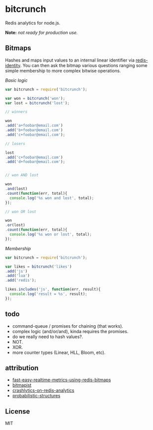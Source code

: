 
# bitcrunch

Redis analytics for node.js.

**Note:** *not ready for production use.*

## Bitmaps

Hashes and maps input values to an internal linear identifier via [redis-identity](https://github.com/gjohnson/redis-identity). You can then ask the bitmap various questions ranging some simple membership to more complex bitwise operations.

*Basic logic*

```js
var bitcrunch = require('bitcrunch');

var won = bitcrunch('won');
var lost = bitcrunch('lost');

// winners

won
.add('a+foobar@email.com')
.add('b+foobar@email.com')
.add('c+foobar@email.com');

// losers

lost
.add('c+foobar@email.com')
.add('d+foobar@email.com');


// won AND lost

won
.and(lost)
.count(function(err, total){
  console.log('%s won and lost', total);
});

// won OR lost

won
.or(lost)
.count(function(err, total){
  console.log('%s won or lost', total);
});
```

*Membership*

```js
var bitcrunch = require('bitcrunch');

var likes = bitcrunch('likes')
.add('js')
.add('lua')
.add('redis');

likes.includes('js', function(err, result){
  console.log('result = %s', result);
});
```

## todo

  - command-queue / promises for chaining (that works).
  - complex logic (and/or/and), kinda requires the promises.
  - do we really need to hash values?.
  - NOT.
  - XOR.
  - more counter types (Linear, HLL, Bloom, etc).

## attribution

  - [fast-easy-realtime-metrics-using-redis-bitmaps](http://blog.getspool.com/2011/11/29/fast-easy-realtime-metrics-using-redis-bitmaps/)
  - [bitmapist](http://amix.dk/blog/post/19714#bitmapist-Powerful-realtime-analytics-with-Redis-2-6s-bitmaps-and)
  - [crashlytics-on-redis-analytics](http://www.slideshare.net/crashlytics/crashlytics-on-redis-analytics)
  - [probabilistic-structures](http://highlyscalable.wordpress.com/2012/05/01/probabilistic-structures-web-analytics-data-mining/)

## License

MIT